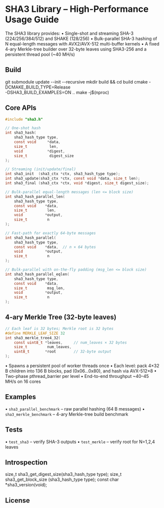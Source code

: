 # SHA3 Library – High-Performance Usage Guide

The SHA3 library provides:
  • Single-shot and streaming SHA-3 (224/256/384/512) and SHAKE (128/256)
  • Bulk-parallel SHA-3 hashing of N equal-length messages with AVX2/AVX-512 multi-buffer kernels
  • A fixed 4-ary Merkle-tree builder over 32-byte leaves using SHA3-256 and a persistent thread pool (~40 MH/s)

## Build

  git submodule update --init --recursive
  mkdir build && cd build
  cmake -DCMAKE_BUILD_TYPE=Release \
        -DSHA3_BUILD_EXAMPLES=ON ..
  make -j$(nproc)

## Core APIs

```c
#include "sha3.h"

// One-shot hash
int sha3_hash(
    sha3_hash_type type,
    const void     *data,
    size_t          len,
    void           *digest,
    size_t          digest_size
);

// Streaming (init/update/final)
int sha3_init  (sha3_ctx *ctx, sha3_hash_type type);
int sha3_update(sha3_ctx *ctx, const void *data, size_t len);
int sha3_final (sha3_ctx *ctx, void *digest, size_t digest_size);

// Bulk-parallel equal-length messages (len <= block size)
int sha3_hash_parallel_len(
    sha3_hash_type type,
    const void    *data,
    size_t         len,
    void          *output,
    size_t         n
);

// Fast-path for exactly 64-byte messages
int sha3_hash_parallel(
    sha3_hash_type type,
    const void    *data,  // n × 64 bytes
    void          *output,
    size_t         n
);

// Bulk-parallel with on-the-fly padding (msg_len <= block size)
int sha3_hash_parallel_eqlen(
    sha3_hash_type type,
    const void    *data,
    size_t         msg_len,
    void          *output,
    size_t         n
);
```

## 4-ary Merkle Tree (32-byte leaves)

```c
// Each leaf is 32 bytes; Merkle root is 32 bytes
#define MERKLE_LEAF_SIZE 32
int sha3_merkle_tree4_32(
    const uint8_t *leaves,     // num_leaves × 32 bytes
    size_t         num_leaves,
    uint8_t       *root        // 32-byte output
);
```

• Spawns a persistent pool of worker threads once
• Each level: pack 4×32 B children into 136 B blocks, pad (0x06…0x80), and hash via AVX-512×8
• Two-phase pthread_barrier per level
• End-to-end throughput ~40–45 MH/s on 16 cores

## Examples
  • `sha3_parallel_benchmark` – raw parallel hashing (64 B messages)
  • `sha3_merkle_benchmark`  – 4-ary Merkle-tree build benchmark

## Tests
  • `test_sha3`   – verify SHA-3 outputs
  • `test_merkle` – verify root for N=1,2,4 leaves

## Introspection
  size_t sha3_get_digest_size(sha3_hash_type type);
  size_t sha3_get_block_size (sha3_hash_type type);
  const char *sha3_version(void);

## License